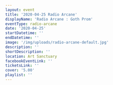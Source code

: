 ```yaml
---
layout: event
title: '2020-04-25 Radio Arcane'
displayName: 'Radio Arcane : Goth Prom'
eventType: radio-arcane
date: '2020-04-25'
startDatetime: ''
endDatetime: ''
image: '/img/uploads/radio-arcane-default.jpg'
description: ''
shortDescription: ''
location: Art Sanctuary
facebookEventLink: ''
ticketsLink: ''
cover: '5.00'
playlist: ''
---
```

